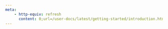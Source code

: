 ```yaml
---
meta:
    - http-equiv: refresh
      content: 0;url=/user-docs/latest/getting-started/introduction.html
---
```

